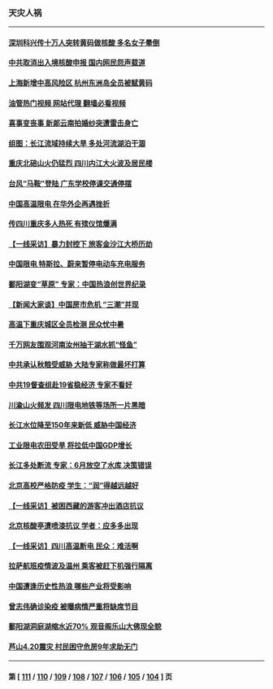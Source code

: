 ### 天灾人祸
---
#### [深圳科兴传十万人突转黄码做核酸 多名女子晕倒](../../pages/ncid280/n13810082.md?08260845) 
#### [中共取消出入境核酸申报 国内网民怨声载道](../../pages/ncid280/n13810120.md?08260845) 
#### [上海新增中高风险区 杭州东洲岛全员被赋黄码](../../pages/ncid280/n13809718.md?08260845) 
#### [油管热门视频 网站代理 翻墙必看视频](http://209.222.30.114:81/youtube.html?08260845)
#### [喜事变丧事 新郞云南拍婚纱突遭雷击身亡](../../pages/ncid280/n13809786.md?08260845) 
#### [组图：长江流域持续大旱 多处河流湖泊干涸](../../pages/ncid280/n13809754.md?08260845) 
#### [重庆北碚山火仍猛烈 四川内江大火波及居民楼](../../pages/ncid280/n13809556.md?08260845) 
#### [台风“马鞍”登陆 广东学校停课交通停摆](../../pages/ncid280/n13809483.md?08260845) 
#### [中国高温限电 在华外企再遇挫折](../../pages/ncid280/n13809436.md?08260845) 
#### [传四川重庆多人热死 有殡仪馆爆满](../../pages/ncid280/n13809234.md?08260845) 
#### [【一线采访】暴力封控下 旅客金沙江大桥历劫](../../pages/ncid280/n13809041.md?08260845) 
#### [中国限电 特斯拉、蔚来暂停电动车充电服务](../../pages/ncid280/n13809217.md?08260845) 
#### [鄱阳湖变“草原” 专家：中国热浪创世界纪录](../../pages/ncid280/n13809177.md?08260845) 
#### [【新闻大家谈】中国房市危机 “三潮”并现](../../pages/ncid280/n13809173.md?08260845) 
#### [高温下重庆城区全员检测 民众忧中暑](../../pages/ncid280/n13809018.md?08260845) 
#### [千万网友围观河南汝州抽干湖水抓“怪鱼”](../../pages/ncid280/n13809037.md?08260845) 
#### [中共承认秋粮受威胁 大陆专家称做最坏打算](../../pages/ncid280/n13808903.md?08260845) 
#### [中共19督查组赴19省稳经济 专家不看好](../../pages/ncid280/n13809003.md?08260845) 
#### [川渝山火频发 四川限电地铁等场所一片黑暗](../../pages/ncid280/n13808981.md?08260845) 
#### [长江水位降至150年来新低 威胁中国经济](../../pages/ncid280/n13808965.md?08260845) 
#### [工业限电农田受旱 将拉低中国GDP增长](../../pages/ncid280/n13808899.md?08260845) 
#### [长江多处断流 专家：6月放空了水库 决策错误](../../pages/ncid280/n13808766.md?08260845) 
#### [北京高校严格防疫 学生：“润”得越远越好](../../pages/ncid280/n13808548.md?08260845) 
#### [【一线采访】被困西藏的游客冲出酒店抗议](../../pages/ncid280/n13807695.md?08260845) 
#### [北京核酸亭遭喷漆抗议 学者：应多多出现](../../pages/ncid280/n13808352.md?08260845) 
#### [【一线采访】四川高温断电 民众：难活啊](../../pages/ncid280/n13808249.md?08260845) 
#### [拉萨航班疫情波及温州 乘客被赶下机强行隔离](../../pages/ncid280/n13808174.md?08260845) 
#### [中国遭逢历史性热浪 哪些产业将受影响](../../pages/ncid280/n13808143.md?08260845) 
#### [曾志伟确诊染疫 被曝病情严重将缺席节目](../../pages/ncid280/n13807917.md?08260845) 
#### [鄱阳湖洞庭湖缩水近70% 观音阁乐山大佛现全貌](../../pages/ncid280/n13807642.md?08260845) 
#### [芦山4.20震灾 村民困守危房9年求助无门](../../pages/ncid280/n13807548.md?08260845) 

---
#### 第 [ [111](./111.md?08260845) / [110](./110.md?08260845) / [109](./109.md?08260845) / [108](./108.md?08260845) / [107](./107.md?08260845) / [106](./106.md?08260845) / [105](./105.md?08260845) / [104](./104.md?08260845) ] 页
